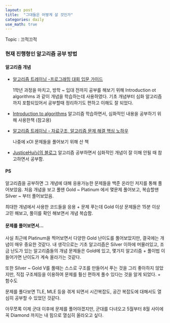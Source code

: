 ```yaml
---
layout: post
title:  "그대들은 어떻게 살 것인가"
categories: daily
use_math: true
---
```


Topic : 끄적끄적

### 현재 진행형인 알고리즘 공부 방법

#### 알고리즘 개념
- [알고리즘 트레이닝 -프로그래밍 대회 입문 가이드](https://product.kyobobook.co.kr/detail/S000001033132)

    1학년 과정을 마치고, 방학 ~ 입대 전까지 공부를 해보기 위해 Introduction ot algorithms 과 같이 개념을 학습하는데 사용하였다. 기초 개념부터 심화 알고리즘까지 포함되있어서 공부할때 정리하기도 편하고 이해도 잘 되었다.

- [Introduction to algorithms](https://www.yes24.com/Product/Goods/13776831)
알고리즘 학습하면서, 심화적인 내용을 공부하기 위해 사용한책 (참고용)

- [알고리즘 트레이닝 - 자료구조, 알고리즘 문제 해결 핵심 노하우](https://www.yes24.com/Product/Goods/61777795)

    나중에 xOI 문제들을 풀어보기 위해 산 책

- [JusticeHui님의 블로그](https://justicehui.github.io)
알고리즘 공부하면서 심화적인 개념이 잘 이해 안될 때 참고하면서 공부함.

#### PS
알고리즘을 공부하면 그 개념에 대해 응용가능한 문제들을 백준 온라인 저지를 통해 풀어보았음.
처음 개념을 보고 풀땐 Gold ~ Platinum 에서 몇문제 풀어보고, 복습할땐 Silver ~ 부터 풀어보았음.

최대한 개념에서 사용한 코드들을 응용 + 문제 푸는데 Gold 이상 문제들은 15분 이상 고민 해보고, 풀이를 확인 해보면서 개념 복습함.

#### 문제를 풀어보면서...
사실 최근에 Platinum을 찍어보면서 다양한 Gold 난이도를 풀어보았지만, 결국에는 개념이 매우 중요한 것같다. 
내 생각으로는 기초 알고리즘은 Silver 이하에 머물러있고, 조금 난도가 있는 알고리즘들의 개념 문제들은 Gold에 있고, 몇가지 알고리즘 + 풀이법 이 들어가면 난이도가 계속 올라가는 것같다.

또한 Silver ~ Gold V를 풀때는 스스로 구조를 만들어서 푸는 것을 그리 좋아하지 않았지만, 직접 구조체등을 이용하여 문제를 훨신 편하게 풀수 있다는 것을 알게 되었다. + 함수도

문제를 풀다보면 TLE, MLE 등을 겪게 되면서 시간복잡도, 공간 복잡도에 대해서도 열심히 공부할 수 있었던 것같다.

아무쪼록 이제 군대 이후에 문제를 풀어야겠지만, 군대를 다녀오고 5월부터 8월 사이에 꼭 Diamond 까지는 내 힘으로 열심히 올라오고 싶다.

